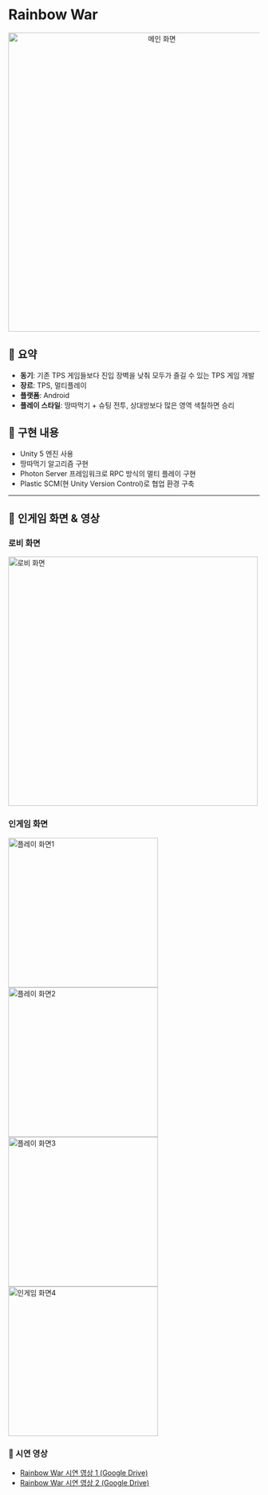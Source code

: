 # Rainbow War

<div align="center">
  <img src="Images/메인_화면.jpg" alt="메인 화면" width="600"/>
</div>

## 📌 요약

- **동기**: 기존 TPS 게임들보다 진입 장벽을 낮춰 모두가 즐길 수 있는 TPS 게임 개발
- **장르**: TPS, 멀티플레이
- **플랫폼**: Android
- **플레이 스타일**: 땅따먹기 + 슈팅 전투, 상대방보다 많은 영역 색칠하면 승리

## 📌 구현 내용

- Unity 5 엔진 사용
- 땅따먹기 알고리즘 구현
- Photon Server 프레임워크로 RPC 방식의 멀티 플레이 구현
- Plastic SCM(현 Unity Version Control)로 협업 환경 구축

---

## 📝 인게임 화면 & 영상

### 로비 화면
<img src="Images/로비_화면.jpg" alt="로비 화면" width="500"/>

### 인게임 화면  
<img src="Images/플레이_화면1.jpg" alt="플레이 화면1" width="300"/>
<img src="Images/플레이_화면2.png" alt="플레이 화면2" width="300"/>
<img src="Images/플레이_화면3.png" alt="플레이 화면3" width="300"/>
<img src="Images/사망_화면.png" alt="인게임 화면4" width="300"/>

### 📌 시연 영상

- [Rainbow War 시연 영상 1 (Google Drive)](https://drive.google.com/file/d/1LZG8NEIr7o0SmdpjO1sbhBGlC8J9kDCP/view?usp=drive_link)
- [Rainbow War 시연 영상 2 (Google Drive)](https://drive.google.com/file/d/17NnovNVNH2Q4YHDjLsTbc9twZb7WHEea/view?usp=drive_link)

